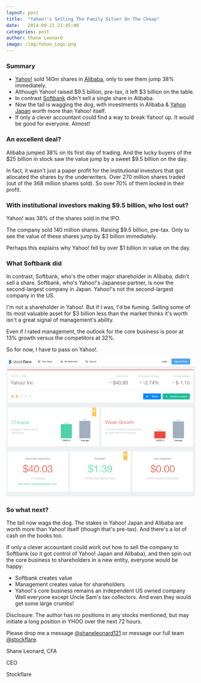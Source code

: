 ```yaml
---
layout: post
title:  "Yahoo!'s Selling The Family Silver On The Cheap"
date:   2014-09-21 21:45:00
categories: post
author: Shane Leonard
image: /img/Yahoo_Logo.png
---
```


### Summary

* [Yahoo!](https://stockflare.com/stocks/YHOO.O) sold 140m shares in [Alibaba](https://stockflare.com/stocks/BABA.K), only to see them jump 38% immediately.
* Although Yahoo! raised $9.5 billion, pre-tax, it left $3 billion on the table.
* In contrast [Softbank](https://stockflare.com/stocks/9984.T) didn't sell a single share in Alibaba.
* Now the tail is wagging the dog, with investments in Alibaba & [Yahoo Japan](https://stockflare.com/stocks/4689.T) worth more than Yahoo! itself.
* If only a clever accountant could find a way to break Yahoo! up. It would be good for everyone. Almost!

### An excellent deal?

Alibaba jumped 38% on its first day of trading. And the lucky buyers of the $25 billion in stock saw the value jump by a sweet $9.5 billion on the day.

In fact, it wasn't just a paper profit for the institutional investors that got allocated the shares by the underwriters. Over 270 million shares traded (out of the 368 million shares sold). So over 70% of them locked in their profit.

### With institutional investors making $9.5 billion, who lost out?

Yahoo! was 38% of the shares sold in the IPO.

The company sold 140 million shares. Raising $9.5 billion, pre-tax. Only to see the value of these shares jump by $3 billion immediately.

Perhaps this explains why Yahoo! fell by over $1 billion in value on the day.

### What Softbank did

In contrast, Softbank, who's the other major shareholder in Alibaba, didn't sell a share. Softbank, who's Yahoo!'s Japanese partner, is now the second-largest company in Japan. Yahoo!'s not the second-largest company in the US.

I'm not a shareholder in Yahoo!. But if I was, I'd be fuming. Selling some of its most valuable asset for $3 billion less than the market thinks it's worth isn't a great signal of management's ability.

Even if I rated management, the outlook for the core business is poor at 13% growth versus the competitors at 32%.

So for now, I have to pass on Yahoo!.

![Star Rating](/img/YHOO-5-stars-Sept-21.png "Yahoo!'s' Rating")

### So what next?

The tail now wags the dog. The stakes in Yahoo! Japan and Alibaba are worth more than Yahoo! itself (though that's pre-tax). And there's a lot of cash on the books too.

If only a clever accountant could work out how to sell the company to Softbank (so it got control of Yahoo! Japan and Alibaba), and then spin out the core business to shareholders in a new entity, everyone would be happy:
* Softbank creates value
* Management creates value for shareholders
* Yahoo!'s core business remains an independent US owned company
Well everyone except Uncle Sam's tax collectors. And even they would get some large crumbs!

Disclosure: The author has no positions in any stocks mentioned, but may initiate a long position in YHOO over the next 72 hours.

Please drop me a message [@shaneleonard121](https://twitter.com/shaneleonard121) or message our full team [@stockflare](https://twitter.com/stockflare).

Shane Leonard, CFA

CEO

Stockflare

